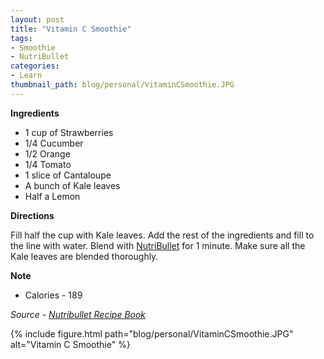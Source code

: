 ```yaml
---
layout: post
title: "Vitamin C Smoothie"
tags:
- Smoothie
- NutriBullet
categories:
- Learn
thumbnail_path: blog/personal/VitaminCSmoothie.JPG
---
```


**Ingredients** <br/>

* 1 cup of Strawberries <br/>
* 1/4 Cucumber <br/>
* 1/2 Orange <br/>
* 1/4 Tomato <br/>
* 1 slice of Cantaloupe <br/>
* A bunch of Kale leaves <br/>
* Half a Lemon <br/>

**Directions** <br/>

Fill half the cup with Kale leaves. Add the rest of the ingredients and fill to the line with water. Blend with [NutriBullet](https://www.amazon.com/Bullet-NutriBullet-12-Piece-High-Speed-Blender/dp/B007TIE0GQ/ref=sr_1_1) for 1 minute. Make sure all the Kale leaves are blended thoroughly.

**Note** <br/>

* Calories - 189 <br/>

*Source - [Nutribullet Recipe Book](https://www.amazon.com/Nutribullet-Recipe-Book-Weight-Loss-Anti-Aging/dp/1502579995/ref=sr_1_1)*

{% include figure.html path="blog/personal/VitaminCSmoothie.JPG" alt="Vitamin C Smoothie" %}

